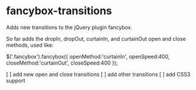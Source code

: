 fancybox-transitions
====================

Adds new transitions to the jQuery plugin fancybox.

So far adds the dropIn, dropOut, curtainIn, and curtainOut open and close methods, used like:

$('.fancybox').fancybox({
    openMethod:'curtainIn',
    openSpeed:400,
    closeMethod:'curtainOut',
    closeSpeed:400
});

[ ] add new open and close transitions
[ ] add other transitions
[ ] add CSS3 support
